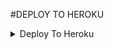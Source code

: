 
#DEPLOY TO HEROKU
<details><summary>Deploy To Heroku</summary>
<p>
<br>
<a href="https://heroku.com/deploy?template=https://github.com/arjunsangu/NEW-MOVIE-SHEARE-BOT">
  <img src="https://www.herokucdn.com/deploy/button.svg" alt="Deploy">
</a>
</p>
</details>

